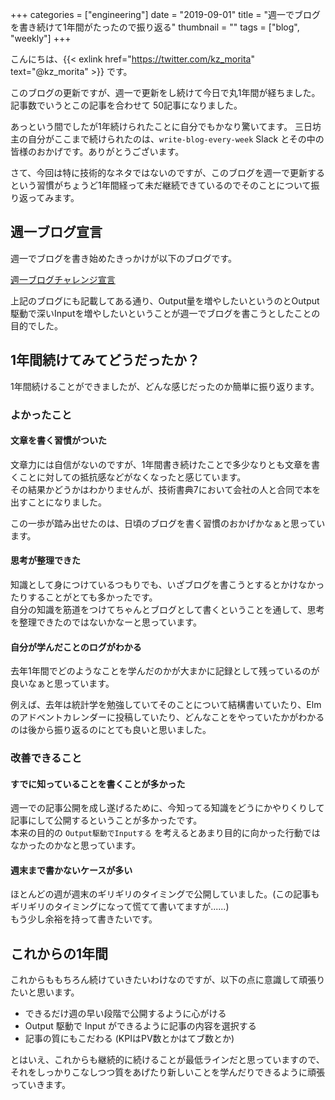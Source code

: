 +++
categories = ["engineering"]
date = "2019-09-01"
title = "週一でブログを書き続けて1年間がたったので振り返る"
thumbnail = ""
tags = ["blog", "weekly"]
+++

こんにちは、{{< exlink href="https://twitter.com/kz_morita" text="@kz_morita" >}} です。

このブログの更新ですが、週一で更新をし続けて今日で丸1年間が経ちました。記事数でいうとこの記事を合わせて 50記事になりました。

あっという間でしたが1年続けられたことに自分でもかなり驚いてます。
三日坊主の自分がここまで続けられたのは、`write-blog-every-week` Slack とその中の皆様のおかげです。ありがとうございます。

さて、今回は特に技術的なネタではないのですが、このブログを週一で更新するという習慣がちょうど1年間経って未だ継続できているのでそのことについて振り返ってみます。

## 週一ブログ宣言

週一でブログを書き始めたきっかけが以下のブログです。

[週一ブログチャレンジ宣言](/posts/weekly_blog_challenge/) 

上記のブログにも記載してある通り、Output量を増やしたいというのとOutput駆動で深いInputを増やしたいということが週一でブログを書こうとしたことの目的でした。


## 1年間続けてみてどうだったか？

1年間続けることができましたが、どんな感じだったのか簡単に振り返ります。

### よかったこと

#### 文章を書く習慣がついた

文章力には自信がないのですが、1年間書き続けたことで多少なりとも文章を書くことに対しての抵抗感などがなくなったと感じています。\
その結果かどうかはわかりませんが、技術書典7において会社の人と合同で本を出すことになりました。

この一歩が踏み出せたのは、日頃のブログを書く習慣のおかげかなぁと思っています。

#### 思考が整理できた

知識として身につけているつもりでも、いざブログを書こうとするとかけなかったりすることがとても多かったです。\
自分の知識を筋道をつけてちゃんとブログとして書くということを通して、思考を整理できたのではないかなーと思っています。

#### 自分が学んだことのログがわかる

去年1年間でどのようなことを学んだのかが大まかに記録として残っているのが良いなぁと思っています。

例えば、去年は統計学を勉強していてそのことについて結構書いていたり、Elm のアドベントカレンダーに投稿していたり、どんなことをやっていたかがわかるのは後から振り返るのにとても良いと思いました。

### 改善できること

#### すでに知っていることを書くことが多かった

週一での記事公開を成し遂げるために、今知ってる知識をどうにかやりくりして記事にして公開するということが多かったです。\
本来の目的の `Output駆動でInputする` を考えるとあまり目的に向かった行動ではなかったのかなと思っています。

#### 週末まで書かないケースが多い

ほとんどの週が週末のギリギリのタイミングで公開していました。(この記事もギリギリのタイミングになって慌てて書いてますが......) \
もう少し余裕を持って書きたいです。

## これからの1年間

これからももちろん続けていきたいわけなのですが、以下の点に意識して頑張りたいと思います。

* できるだけ週の早い段階で公開するように心がける
* Output 駆動で Input ができるように記事の内容を選択する
* 記事の質にもこだわる (KPIはPV数とかはてブ数とか)

とはいえ、これからも継続的に続けることが最低ラインだと思っていますので、それをしっかりこなしつつ質をあげたり新しいことを学んだりできるように頑張っていきます。
